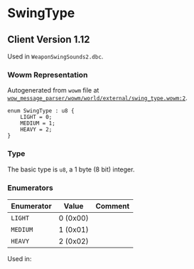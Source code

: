 # SwingType

## Client Version 1.12

Used in `WeaponSwingSounds2.dbc`.

### Wowm Representation

Autogenerated from `wowm` file at [`wow_message_parser/wowm/world/external/swing_type.wowm:2`](https://github.com/gtker/wow_messages/tree/main/wow_message_parser/wowm/world/external/swing_type.wowm#L2).

```rust,ignore
enum SwingType : u8 {
    LIGHT = 0;
    MEDIUM = 1;
    HEAVY = 2;
}
```
### Type
The basic type is `u8`, a 1 byte (8 bit) integer.
### Enumerators
| Enumerator | Value  | Comment |
| --------- | -------- | ------- |
| `LIGHT` | 0 (0x00) |  |
| `MEDIUM` | 1 (0x01) |  |
| `HEAVY` | 2 (0x02) |  |

Used in:

